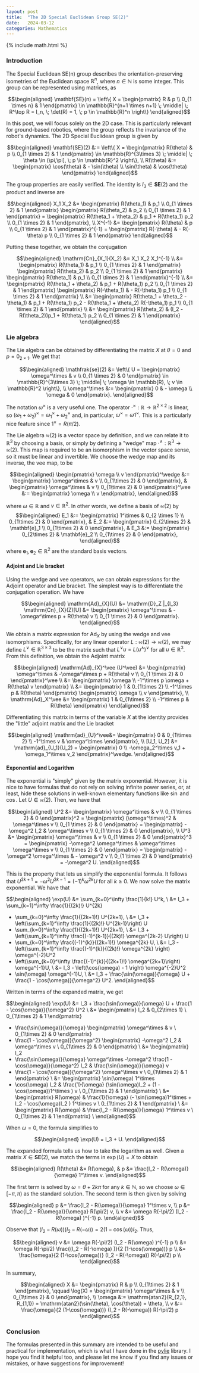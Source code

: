 ```yaml
---
layout: post
title:  "The 2D Special Euclidean Group SE(2)"
date:   2024-03-12
categories: Mathematics
---
```


{% include math.html %}

### Introduction

The Special Euclidean SE(n) group describes the orientation-preserving isometries of the Euclidean space $\mathbb{R}^n$, where $n \in \mathbb{N}$ is some integer.
This group can be represented using matrices, as

$$\begin{aligned}
    \mathbf{SE}(n) = \left\{
        X = \begin{pmatrix}
            R & p \\ 0_{1 \times n} & 1
        \end{pmatrix} \in \mathbb{R}^{n+1 \times n+1}
        \; \middle| \;
        R^\top R = I_n, \;
        \det(R) = 1, \;
        p \in \mathbb{R}^n
    \right\}
\end{aligned}$$

In this post, we will focus solely on the 2D case.
This is particularly relevant for ground-based robotics, where the group reflects the invariance of the robot's dynamics.
The 2D Special Euclidean group is given by

$$\begin{aligned}
    \mathbf{SE}(2) &:= \left\{
        X = \begin{pmatrix}
            R(\theta) & p \\ 0_{1 \times 2} & 1
        \end{pmatrix} \in \mathbb{R}^{3\times 3}
        \; \middle| \;
        \theta \in (\pi,\pi], \;
        p \in \mathbb{R}^2
    \right\}, \\
    R(\theta) &:=
        \begin{pmatrix}
            \cos(\theta) & - \sin(\theta) \\
            \sin(\theta) & \cos(\theta)
        \end{pmatrix}
\end{aligned}$$

The group properties are easily verified. The identity is $I_3 \in \mathbf{SE}(2)$ and the product and inverse are

$$\begin{aligned}
    X_1 X_2 &= \begin{pmatrix}
        R(\theta_1) & p_1 \\ 0_{1 \times 2} & 1
    \end{pmatrix}
    \begin{pmatrix}
        R(\theta_2) & p_2 \\ 0_{1 \times 2} & 1
    \end{pmatrix}
    = 
    \begin{pmatrix}
        R(\theta_1 + \theta_2) & p_1 + R(\theta_1) p_2 \\ 0_{1 \times 2} & 1
    \end{pmatrix}, \\
    X^{-1} &= \begin{pmatrix}
        R(\theta) & p \\ 0_{1 \times 2} & 1
    \end{pmatrix}^{-1}
    = \begin{pmatrix}
        R(-\theta) & - R(-\theta) p \\ 0_{1 \times 2} & 1
    \end{pmatrix}
\end{aligned}$$

Putting these together, we obtain the conjugation

$$\begin{aligned}
    \mathrm{Cn}_{X_1}(X_2)
    &=
    X_1 X_2 X_1^{-1} \\
    &=
    \begin{pmatrix}
        R(\theta_1) & p_1 \\ 0_{1 \times 2} & 1
    \end{pmatrix}
    \begin{pmatrix}
        R(\theta_2) & p_2 \\ 0_{1 \times 2} & 1
    \end{pmatrix}
    \begin{pmatrix}
        R(\theta_1) & p_1 \\ 0_{1 \times 2} & 1
    \end{pmatrix}^{-1} \\
    &=
    \begin{pmatrix}
        R(\theta_1 + \theta_2) & p_1 + R(\theta_1) p_2 \\ 0_{1 \times 2} & 1
    \end{pmatrix}
    \begin{pmatrix}
        R(-\theta_1) & - R(-\theta_1) p_1 \\ 0_{1 \times 2} & 1
    \end{pmatrix} \\
    &=
    \begin{pmatrix}
        R(\theta_1 + \theta_2 - \theta_1) & p_1 + R(\theta_1) p_2  - R(\theta_1 + \theta_2) R(-\theta_1) p_1 \\ 0_{1 \times 2} & 1
    \end{pmatrix} \\
    &=
    \begin{pmatrix}
        R(\theta_2) & (I_2 - R(\theta_2))p_1 + R(\theta_1) p_2  \\ 0_{1 \times 2} & 1
    \end{pmatrix}
\end{aligned}$$

### Lie algebra

The Lie algebra can be obtained by differentiating the matrix $X$ at $\theta = 0$ and $p = 0_{2\times 1}$.
We get that

$$\begin{aligned}
    \mathfrak{se}(2)
    &= \left\{
        U = \begin{pmatrix}
            \omega^\times & v \\ 0_{1 \times 2} & 0
        \end{pmatrix} \in \mathbb{R}^{3\times 3}
        \; \middle| \;
        \omega \in \mathbb{R}, \;
        v \in \mathbb{R}^2
    \right\}, \\
    \omega^\times &:=
        \begin{pmatrix}
            0 & - \omega \\
            \omega & 0
        \end{pmatrix}.
\end{aligned}$$

The notation $\omega^\times$ is a very useful one.
The operator $\cdot^\times : \mathbb{R} \to \mathbb{R}^{2\times 2}$ is linear, so $(\omega_1 + \omega_2)^\times = \omega_1^\times + \omega_2^\times$ and, in particular, $\omega^\times = \omega 1^\times$.
This is a particularly nice feature since $1^\times = R(\pi/2)$.

The Lie algebra $\mathfrak{se}(2)$ is a vector space by definition, and we can relate it to $\mathbb{R}^3$ by choosing a basis, or simply by defining a "wedge" map $\cdot^\wedge : \mathbb{R}^3 \to \mathfrak{se}(2)$.
This map is required to be an isomorphism in the vector space sense, so it must be linear and invertible.
We choose the wedge map and its inverse, the vee map, to be

$$\begin{aligned}
    \begin{pmatrix}
        \omega \\ v
    \end{pmatrix}^\wedge
    &:= \begin{pmatrix}
        \omega^\times & v \\
        0_{1\times 2} & 0
    \end{pmatrix}, &
    \begin{pmatrix}
        \omega^\times & v \\
        0_{1\times 2} & 0
    \end{pmatrix}^\vee
    &:= \begin{pmatrix}
        \omega \\ v
    \end{pmatrix},
\end{aligned}$$

where $\omega \in \mathbb{R}$ and $v \in \mathbb{R}^2$.
In other words, we define a basis of $\mathfrak{se}(2)$ by
$$\begin{aligned}
    E_1 &:= \begin{pmatrix}
        1^\times & 0_{2 \times 1} \\
        0_{1\times 2} & 0
    \end{pmatrix}, &
    E_2 &:= \begin{pmatrix}
        0_{2\times 2} & \mathbf{e}_1 \\
        0_{1\times 2} & 0
    \end{pmatrix}, &
    E_3 &:= \begin{pmatrix}
        0_{2\times 2} & \mathbf{e}_2 \\
        0_{1\times 2} & 0
    \end{pmatrix},
\end{aligned}$$
where $\mathbf{e}_1, \mathbf{e}_2 \in \mathbb{R}^2$ are the standard basis vectors.

#### Adjoint and Lie bracket

Using the wedge and vee operators, we can obtain expressions for the Adjoint operator and Lie bracket.
The simplest way is to differentiate the conjugation operation.
We have 

$$\begin{aligned}
\mathrm{Ad}_{X}(U)
&= \mathrm{D}_Z |_{I_3} \mathrm{Cn}_{X}(Z)[U]
&= \begin{pmatrix}
        \omega^\times & -\omega^\times p + R(\theta) v  \\ 0_{1 \times 2} & 0
    \end{pmatrix}.
\end{aligned}$$

We obtain a matrix expression for $\mathrm{Ad}_X$ by using the wedge and vee isomorphisms. Specifically, for any linear operator $L : \mathfrak{se}(2) \to \mathfrak{se}(2)$, we may define $L^\vee \in \mathbb{R}^{3\times 3}$ to be the matrix such that $L^\vee u = L(u^\wedge)^\vee$ for all $u \in \mathbb{R}^3$.
From this definition, we obtain the Adjoint matrix

$$\begin{aligned}
\mathrm{Ad}_{X}^\vee (U^\vee)
&= \begin{pmatrix}
        \omega^\times & -\omega^\times p + R(\theta) v  \\ 0_{1 \times 2} & 0
    \end{pmatrix}^\vee \\
&= \begin{pmatrix}
        \omega \\ -1^\times p \omega + R(\theta) v
    \end{pmatrix} \\
&= \begin{pmatrix}
    1 & 0_{1\times 2} \\ -1^\times p & R(\theta)
\end{pmatrix}
\begin{pmatrix}
    \omega \\ v
\end{pmatrix}, \\
\mathrm{Ad}_X^\vee &= \begin{pmatrix}
    1 & 0_{1\times 2} \\ -1^\times p & R(\theta)
\end{pmatrix}
\end{aligned}$$

Differentiating this matrix in terms of the variable $X$ at the identity provides the "little" adjoint matrix and the Lie bracket

$$\begin{aligned}
\mathrm{ad}_{U}^\vee&= \begin{pmatrix}
    0 & 0_{1\times 2} \\ -1^\times v & \omega^\times
\end{pmatrix}, \\
[U_1, U_2] &= \mathrm{ad}_{U_1}(U_2)
= \begin{pmatrix}
    0 \\ -\omega_2^\times v_1 + \omega_1^\times v_2
\end{pmatrix}^\wedge.
\end{aligned}$$


#### Exponential and Logarithm

The exponential is "simply" given by the matrix exponential.
However, it is nice to have formulas that do not rely on solving infinite power series, or, at least, hide these solutions in well-known elementary functions like $\sin$ and $\cos$.
Let $U \in \mathfrak{se}(2)$. Then, we have that

$$\begin{aligned}
U^2 &= \begin{pmatrix}
            \omega^\times & v \\ 0_{1 \times 2} & 0
        \end{pmatrix}^2
    = \begin{pmatrix}
            (\omega^\times)^2 & \omega^\times v \\ 0_{1 \times 2} & 0
        \end{pmatrix}
    = \begin{pmatrix}
        -\omega^2 I_2 & \omega^\times v \\ 0_{1 \times 2} & 0
    \end{pmatrix}, \\
U^3 &= \begin{pmatrix}
            \omega^\times & v \\ 0_{1 \times 2} & 0
        \end{pmatrix}^3
    = \begin{pmatrix}
        -\omega^2 \omega^\times & \omega^\times \omega^\times v \\ 0_{1 \times 2} & 0
    \end{pmatrix}
    = \begin{pmatrix}
        -\omega^2 \omega^\times & - \omega^2 v \\ 0_{1 \times 2} & 0
    \end{pmatrix}
    = -\omega^2 U.
\end{aligned}$$

This is the property that lets us simplify the exponential formula.
It follows that $U^{2k+1} = -\omega^2 U^{2k-1} = (-1)^k\omega^{2k} U$ for all $k \geq 0$.
We now solve the matrix exponential. We have that

$$\begin{aligned}
\exp(U) &= \sum_{k=0}^\infty \frac{1}{k!} U^k, \\
&=
I_3 + \sum_{k=1}^\infty \frac{1}{(2k)!} U^{2k}
+ \sum_{k=0}^\infty \frac{1}{(2k+1)!} U^{2k+1}, \\
&=
I_3 + \left(\sum_{k=1}^\infty \frac{1}{(2k)!} U^{2k-1}\right) U
+ \sum_{k=0}^\infty \frac{1}{(2k+1)!} U^{2k+1}, \\
&=
I_3 + \left(\sum_{k=1}^\infty \frac{(-1)^{k-1}}{(2k)!} \omega^{2k-2} U\right) U
+ \sum_{k=0}^\infty \frac{(-1)^{k}}{(2k+1)!} \omega^{2k} U, \\
&=
I_3 - \left(\sum_{k=1}^\infty \frac{(-1)^{k}}{(2k)!} \omega^{2k} \right) \omega^{-2}U^2
+ \left(\sum_{k=0}^\infty \frac{(-1)^{k}}{(2k+1)!} \omega^{2k+1}\right) \omega^{-1}U, \\
&=
I_3 - \left(\cos(\omega) - 1 \right) \omega^{-2}U^2
+ \sin(\omega) \omega^{-1}U, \\
&=
I_3 + \frac{\sin(\omega)}{\omega} U + \frac{1 - \cos(\omega)}{\omega^2} U^2.
\end{aligned}$$

Written in terms of the expanded matrix, we get

$$\begin{aligned}
\exp(U) &= 
I_3 + \frac{\sin(\omega)}{\omega} U + \frac{1 - \cos(\omega)}{\omega^2} U^2 \\
&= 
\begin{pmatrix} I_2 & 0_{2\times 1} \\ 0_{1\times 2} & 1 \end{pmatrix}
+ \frac{\sin(\omega)}{\omega} \begin{pmatrix} \omega^\times & v \\ 0_{1\times 2} & 0 \end{pmatrix}
+ \frac{1 - \cos(\omega)}{\omega^2}
\begin{pmatrix} -\omega^2 I_2 & \omega^\times v \\ 0_{1\times 2} & 0 \end{pmatrix} \\
&= 
\begin{pmatrix}
I_2
+ \frac{\sin(\omega)}{\omega} \omega^\times
-\omega^2 \frac{1 - \cos(\omega)}{\omega^2} I_2
&
\frac{\sin(\omega)}{\omega} v 
+ \frac{1 - \cos(\omega)}{\omega^2} \omega^\times v \\
0_{1\times 2} & 1 \end{pmatrix} \\
&= 
\begin{pmatrix}
\sin(\omega) 1^\times
+ \cos(\omega) I_2 &
\frac{1}{\omega} (\sin(\omega)I_2 + (1 - \cos(\omega))1^\times ) v \\
0_{1\times 2} & 1 \end{pmatrix} \\
&= 
\begin{pmatrix}
R(\omega) &
\frac{1}{\omega} (- \sin(\omega)1^\times + I_2 - \cos(\omega)I_2 ) 1^\times v \\
0_{1\times 2} & 1 \end{pmatrix} \\
&= 
\begin{pmatrix}
R(\omega) &
\frac{I_2 - R(\omega)}{\omega} 1^\times v \\
0_{1\times 2} & 1 \end{pmatrix} \\
\end{aligned}$$

When $\omega = 0$, the formula simplifies to

$$\begin{aligned}
\exp(U) = I_3 + U.
\end{aligned}$$

The expanded formula tells us how to take the logarithm as well.
Given a matrix $X \in \mathbf{SE}(2)$, we match the terms in $\exp(U)= X$ to obtain

$$\begin{aligned}
R(\theta) &= R(\omega), &
p &= \frac{I_2 - R(\omega)}{\omega} 1^\times v.
\end{aligned}$$

The first term is solved by $\omega = \theta + 2k \pi$ for any $k \in \mathbb{N}$, so we choose $\omega \in [-\pi, \pi)$ as the standard solution.
The second term is then given by solving

$$\begin{aligned}
p &= \frac{I_2 - R(\omega)}{\omega} 1^\times v, \\
p &= \frac{I_2 - R(\omega)}{\omega} R(\pi/2) v, \\
v &= \omega R(-\pi/2) (I_2 - R(\omega) )^{-1} p.
\end{aligned}$$

Observe that $(I_2 - R(\omega) ) (I_2 - R(-\omega) ) = 2(1-\cos(\omega))I_2$. Thus,

$$\begin{aligned}
v &= \omega R(-\pi/2) (I_2 - R(\omega) )^{-1} p \\
&= \omega R(-\pi/2) \frac{(I_2 - R(-\omega) )}{2 (1-\cos(\omega))} p \\
&= \frac{\omega}{2 (1-\cos(\omega))} (I_2 - R(-\omega)) R(-\pi/2) p \\
\end{aligned}$$

In summary,

$$\begin{aligned}
X &= \begin{pmatrix}
    R & p \\ 0_{1\times 2} & 1
\end{pmatrix}, \qquad
\log(X) = \begin{pmatrix}
    \omega^\times & v \\ 0_{1\times 2} & 0
\end{pmatrix}, \\
\omega &:= \mathrm{atan2}(R_{2,1}, R_{1,1}) = \mathrm{atan2}(\sin(\theta), \cos(\theta)) = \theta, \\
v &:= \frac{\omega}{2 (1-\cos(\omega))} (I_2 - R(-\omega)) R(-\pi/2) p
\end{aligned}$$

### Conclusion

The formulas presented in this summary are intended to be useful and practical for implementation, which is what I have done in the [pylie](https://github.com/pvangoor/pylie) library.
I hope you find it helpful too, and please let me know if you find any issues or mistakes, or have suggestions for improvement!
